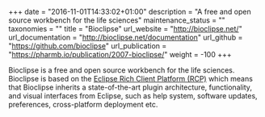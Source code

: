 +++
date = "2016-11-01T14:33:02+01:00"
description = "A free and open source workbench for the life sciences"
maintenance_status = ""
taxonomies = ""
title = "Bioclipse"
url_website = "http://bioclipse.net/"
url_documentation = "http://bioclipse.net/documentation"
url_github = "https://github.com/bioclipse"
url_publication = "https://pharmb.io/publication/2007-bioclipse/"
weight = -100
+++

Bioclipse is a free and open source workbench for the life sciences.  Bioclipse
is based on the [Eclipse Rich Client Platform (RCP)](http://eclipse.org/rcp/)
which means that Bioclipse inherits a state-of-the-art plugin architecture,
functionality, and visual interfaces from Eclipse, such as help system,
software updates, preferences, cross-platform deployment etc.
